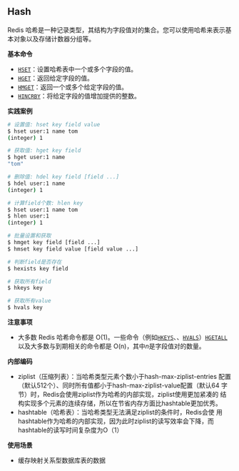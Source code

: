 ## Hash

Redis 哈希是一种记录类型，其结构为字段值对的集合。您可以使用哈希来表示基本对象以及存储计数器分组等。

**基本命令**

- [`HSET`](https://redis.io/docs/latest/commands/hset/)：设置哈希表中一个或多个字段的值。
- [`HGET`](https://redis.io/docs/latest/commands/hget/)：返回给定字段的值。
- [`HMGET`](https://redis.io/docs/latest/commands/hmget/)：返回一个或多个给定字段的值。
- [`HINCRBY`](https://redis.io/docs/latest/commands/hincrby/)：将给定字段的值增加提供的整数。

**实践案例**

```bash
# 设置值: hset key field value
$ hset user:1 name tom
(integer) 1

# 获取值: hget key field
$ hget user:1 name
"tom"

# 删除值: hdel key field [field ...]
$ hdel user:1 name
(integer) 1

# 计算field个数: hlen key
$ hset user:1 name tom
$ hlen user:1
(integer) 1
```

```bash
# 批量设置和获取
$ hmget key field [field ...] 
$ hmset key field value [field value ...]
```

```bash
# 判断field是否存在
$ hexists key field

# 获取所有field
$ hkeys key

# 获取所有value
$ hvals key
```

**注意事项**

- 大多数 Redis 哈希命令都是 O(1)。一些命令（例如[`HKEYS`](https://redis.io/docs/latest/commands/hkeys/)、、[`HVALS`](https://redis.io/docs/latest/commands/hvals/)）[`HGETALL`](https://redis.io/docs/latest/commands/hgetall/)以及大多数与到期相关的命令都是 O(n)，其中*n*是字段值对的数量。

**内部编码**

- ziplist（压缩列表）：当哈希类型元素个数小于hash-max-ziplist-entries 配置（默认512个）、同时所有值都小于hash-max-ziplist-value配置（默认64 字节）时，Redis会使用ziplist作为哈希的内部实现，ziplist使用更加紧凑的 结构实现多个元素的连续存储，所以在节省内存方面比hashtable更加优秀。
- hashtable（哈希表）：当哈希类型无法满足ziplist的条件时，Redis会使 用hashtable作为哈希的内部实现，因为此时ziplist的读写效率会下降，而 hashtable的读写时间复杂度为O（1）

**使用场景**

- 缓存映射关系型数据库表的数据